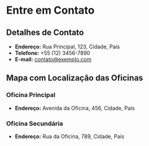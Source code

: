 # Entre em Contato

## Detalhes de Contato

- **Endereço:** Rua Principal, 123, Cidade, País
- **Telefone:** +55 (12) 3456-7890
- **E-mail:** contato@exemplo.com

## Mapa com Localização das Oficinas


### Oficina Principal

- **Endereço:** Avenida da Oficina, 456, Cidade, País

### Oficina Secundária

- **Endereço:** Rua da Oficina, 789, Cidade, País
